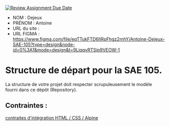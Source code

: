 [![Review Assignment Due Date](https://classroom.github.com/assets/deadline-readme-button-24ddc0f5d75046c5622901739e7c5dd533143b0c8e959d652212380cedb1ea36.svg)](https://classroom.github.com/a/kGMeGFDJ)
- NOM : Dejeux
- PRÉNOM : Antoine
- URL du site :
- URL FIGMA : https://www.figma.com/file/eqTTukFTD6lIRpFhgz2mhY/Antoine-Dejeux-SAE-105?type=design&node-id=0%3A1&mode=design&t=9LiqqvRTSip9VEOW-1

# Structure de départ pour la SAE 105.

La structure de votre projet doit respecter scrupuleusement le modèle fourni dans ce dépôt (Repository).

## Contraintes :
[contraites d'intégration HTML / CSS / Alpine](https://moodle.univ-fcomte.fr/mod/page/view.php?id=645799)
